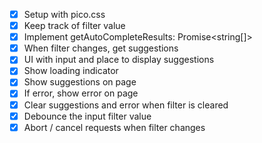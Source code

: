 * [x] Setup with pico.css
* [x] Keep track of filter value
* [x] Implement getAutoCompleteResults: Promise<string[]>
* [x] When filter changes, get suggestions
* [x] UI with input and place to display suggestions
* [x] Show loading indicator
* [x] Show suggestions on page
* [x] If error, show error on page
* [x] Clear suggestions and error when filter is cleared
* [x] Debounce the input filter value
* [x] Abort / cancel requests when filter changes